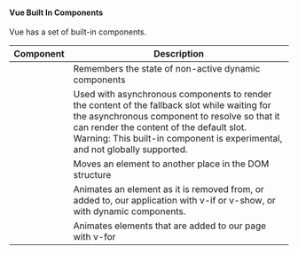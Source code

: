 #### Vue Built In Components

Vue has a set of built-in components.

| Component |	Description |
|----------| ------------------|
|<KeepAlive> |	Remembers the state of non-active dynamic components
|<Suspense> |	Used with asynchronous components to render the content of the fallback slot while waiting for the asynchronous component to resolve so that it can render the content of the default slot. Warning: This built-in component is experimental, and not globally supported.
|<Teleport>	| Moves an element to another place in the DOM structure
|<Transition>	| Animates an element as it is removed from, or added to, our application with v-if or v-show, or with dynamic components.
|<TransitionGroup> |	Animates elements that are added to our page with v-for
